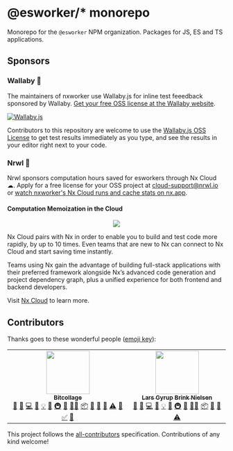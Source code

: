 # @esworker/\* monorepo

Monorepo for the `@esworker` NPM organization. Packages for JS, ES and TS
applications.

## Sponsors

### Wallaby 🦘

The maintainers of nxworker use Wallaby.js for inline test feeedback sponsored
by Wallaby.
[Get your free OSS license at the Wallaby website](https://wallabyjs.com/oss/).

[![Wallaby.js](https://img.shields.io/badge/wallaby.js-powered-blue.svg?style=for-the-badge&logo=github)](https://wallabyjs.com/oss/)

Contributors to this repository are welcome to use the
[Wallaby.js OSS License](https://wallabyjs.com/oss/) to get test results
immediately as you type, and see the results in your editor right next to your
code.

### Nrwl 🌊

Nrwl sponsors computation hours saved for esworkers through Nx Cloud ☁. Apply
for a free license for your OSS project at cloud-support@nrwl.io or
[watch nxworker's Nx Cloud runs and cache stats on nx.app](https://nx.app/orgs/5e8d01f710d04300054a941c/workspaces/5ff24782660b8f0e348d557a/report).

#### Computation Memoization in the Cloud

<p align="center"><img src="https://raw.githubusercontent.com/nrwl/nx/master/images/nx-cloud-card.png"></p>

Nx Cloud pairs with Nx in order to enable you to build and test code more
rapidly, by up to 10 times. Even teams that are new to Nx can connect to Nx
Cloud and start saving time instantly.

Teams using Nx gain the advantage of building full-stack applications with their
preferred framework alongside Nx’s advanced code generation and project
dependency graph, plus a unified experience for both frontend and backend
developers.

Visit [Nx Cloud](https://nx.app/) to learn more.

## Contributors

Thanks goes to these wonderful people
([emoji key](https://allcontributors.org/docs/en/emoji-key)):

<!-- ALL-CONTRIBUTORS-LIST:START - Do not remove or modify this section -->
<!-- prettier-ignore-start -->
<!-- markdownlint-disable -->
<table>
  <tr>
    <td align="center"><a href="https://www.linkedin.com/in/serkan-sipahi-59b20081/"><img src="https://avatars.githubusercontent.com/u/1880749?v=4?s=100" width="100px;" alt=""/><br /><sub><b>Bitcollage</b></sub></a><br /><a href="#blog-SerkanSipahi" title="Blogposts">📝</a> <a href="https://github.com/@esworker/esworker/issues?q=author%3ASerkanSipahi" title="Bug reports">🐛</a> <a href="https://github.com/@esworker/esworker/commits?author=SerkanSipahi" title="Code">💻</a> <a href="https://github.com/@esworker/esworker/commits?author=SerkanSipahi" title="Documentation">📖</a> <a href="#example-SerkanSipahi" title="Examples">💡</a> <a href="#ideas-SerkanSipahi" title="Ideas, Planning, & Feedback">🤔</a> <a href="#infra-SerkanSipahi" title="Infrastructure (Hosting, Build-Tools, etc)">🚇</a> <a href="#maintenance-SerkanSipahi" title="Maintenance">🚧</a> <a href="#mentoring-SerkanSipahi" title="Mentoring">🧑‍🏫</a> <a href="#platform-SerkanSipahi" title="Packaging/porting to new platform">📦</a> <a href="#plugin-SerkanSipahi" title="Plugin/utility libraries">🔌</a> <a href="#projectManagement-SerkanSipahi" title="Project Management">📆</a> <a href="https://github.com/@esworker/esworker/pulls?q=is%3Apr+reviewed-by%3ASerkanSipahi" title="Reviewed Pull Requests">👀</a> <a href="https://github.com/@esworker/esworker/commits?author=SerkanSipahi" title="Tests">⚠️</a> <a href="#tool-SerkanSipahi" title="Tools">🔧</a> <a href="#tutorial-SerkanSipahi" title="Tutorials">✅</a> <a href="#userTesting-SerkanSipahi" title="User Testing">📓</a></td>
    <td align="center"><a href="https://dev.to/layzee"><img src="https://avatars.githubusercontent.com/u/6364586?v=4?s=100" width="100px;" alt=""/><br /><sub><b>Lars Gyrup Brink Nielsen</b></sub></a><br /><a href="#blog-LayZeeDK" title="Blogposts">📝</a> <a href="https://github.com/@esworker/esworker/issues?q=author%3ALayZeeDK" title="Bug reports">🐛</a> <a href="https://github.com/@esworker/esworker/commits?author=LayZeeDK" title="Code">💻</a> <a href="https://github.com/@esworker/esworker/commits?author=LayZeeDK" title="Documentation">📖</a> <a href="#example-LayZeeDK" title="Examples">💡</a> <a href="#ideas-LayZeeDK" title="Ideas, Planning, & Feedback">🤔</a> <a href="#infra-LayZeeDK" title="Infrastructure (Hosting, Build-Tools, etc)">🚇</a> <a href="#maintenance-LayZeeDK" title="Maintenance">🚧</a> <a href="#mentoring-LayZeeDK" title="Mentoring">🧑‍🏫</a> <a href="#platform-LayZeeDK" title="Packaging/porting to new platform">📦</a> <a href="#projectManagement-LayZeeDK" title="Project Management">📆</a> <a href="https://github.com/@esworker/esworker/pulls?q=is%3Apr+reviewed-by%3ALayZeeDK" title="Reviewed Pull Requests">👀</a> <a href="https://github.com/@esworker/esworker/commits?author=LayZeeDK" title="Tests">⚠️</a></td>
  </tr>
</table>

<!-- markdownlint-restore -->
<!-- prettier-ignore-end -->

<!-- ALL-CONTRIBUTORS-LIST:END -->

This project follows the
[all-contributors](https://github.com/all-contributors/all-contributors)
specification. Contributions of any kind welcome!
